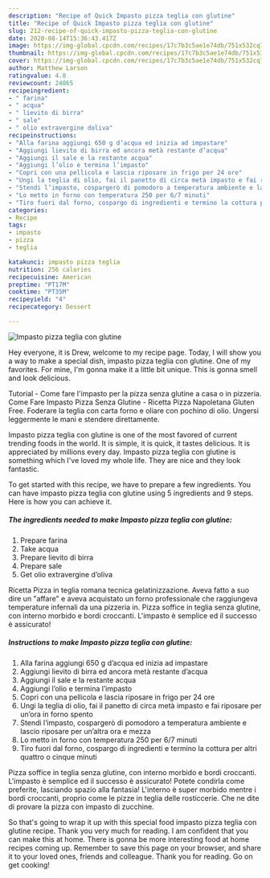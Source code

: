 ```yaml
---
description: "Recipe of Quick Impasto pizza teglia con glutine"
title: "Recipe of Quick Impasto pizza teglia con glutine"
slug: 212-recipe-of-quick-impasto-pizza-teglia-con-glutine
date: 2020-08-14T15:36:43.417Z
image: https://img-global.cpcdn.com/recipes/17c7b3c5ae1e74db/751x532cq70/impasto-pizza-teglia-con-glutine-recipe-main-photo.jpg
thumbnail: https://img-global.cpcdn.com/recipes/17c7b3c5ae1e74db/751x532cq70/impasto-pizza-teglia-con-glutine-recipe-main-photo.jpg
cover: https://img-global.cpcdn.com/recipes/17c7b3c5ae1e74db/751x532cq70/impasto-pizza-teglia-con-glutine-recipe-main-photo.jpg
author: Matthew Larson
ratingvalue: 4.8
reviewcount: 24865
recipeingredient:
- " farina"
- " acqua"
- " lievito di birra"
- " sale"
- " olio extravergine doliva"
recipeinstructions:
- "Alla farina aggiungi 650 g d’acqua ed inizia ad impastare"
- "Aggiungi lievito di birra ed ancora metà restante d’acqua"
- "Aggiungi il sale e la restante acqua"
- "Aggiungi l’olio e termina l’impasto"
- "Copri con una pellicola e lascia riposare in frigo per 24 ore"
- "Ungi la teglia di olio, fai il panetto di circa metà impasto e fai riposare per un’ora in forno spento"
- "Stendi l’impasto, cospargerò di pomodoro a temperatura ambiente e lascio riposare per un’altra ora e mezza"
- "Lo metto in forno con temperatura 250 per 6/7 minuti"
- "Tiro fuori dal forno, cospargo di ingredienti e termino la cottura per altri quattro o cinque minuti"
categories:
- Recipe
tags:
- impasto
- pizza
- teglia

katakunci: impasto pizza teglia 
nutrition: 256 calories
recipecuisine: American
preptime: "PT17M"
cooktime: "PT35M"
recipeyield: "4"
recipecategory: Dessert

---
```



![Impasto pizza teglia con glutine](https://img-global.cpcdn.com/recipes/17c7b3c5ae1e74db/751x532cq70/impasto-pizza-teglia-con-glutine-recipe-main-photo.jpg)

Hey everyone, it is Drew, welcome to my recipe page. Today, I will show you a way to make a special dish, impasto pizza teglia con glutine. One of my favorites. For mine, I'm gonna make it a little bit unique. This is gonna smell and look delicious.

Tutorial - Come fare l&#39;impasto per la pizza senza glutine a casa o in pizzeria. Come Fare Impasto Pizza Senza Glutine - Ricetta Pizza Napoletana Gluten Free. Foderare la teglia con carta forno e oliare con pochino di olio. Ungersi leggermente le mani e stendere direttamente.

Impasto pizza teglia con glutine is one of the most favored of current trending foods in the world. It is simple, it is quick, it tastes delicious. It is appreciated by millions every day. Impasto pizza teglia con glutine is something which I've loved my whole life. They are nice and they look fantastic.


To get started with this recipe, we have to prepare a few ingredients. You can have impasto pizza teglia con glutine using 5 ingredients and 9 steps. Here is how you can achieve it.

<!--inarticleads1-->

##### The ingredients needed to make Impasto pizza teglia con glutine:

1. Prepare  farina
1. Take  acqua
1. Prepare  lievito di birra
1. Prepare  sale
1. Get  olio extravergine d’oliva


Ricetta Pizza in teglia romana tecnica gelatinizzazione. Aveva fatto a suo dire un &#34;affare&#34; e aveva acquistato un forno professionale che raggiungeva temperature infernali da una pizzeria in. Pizza soffice in teglia senza glutine, con interno morbido e bordi croccanti. L&#39;impasto è semplice ed il successo è assicurato! 

<!--inarticleads2-->

##### Instructions to make Impasto pizza teglia con glutine:

1. Alla farina aggiungi 650 g d’acqua ed inizia ad impastare
1. Aggiungi lievito di birra ed ancora metà restante d’acqua
1. Aggiungi il sale e la restante acqua
1. Aggiungi l’olio e termina l’impasto
1. Copri con una pellicola e lascia riposare in frigo per 24 ore
1. Ungi la teglia di olio, fai il panetto di circa metà impasto e fai riposare per un’ora in forno spento
1. Stendi l’impasto, cospargerò di pomodoro a temperatura ambiente e lascio riposare per un’altra ora e mezza
1. Lo metto in forno con temperatura 250 per 6/7 minuti
1. Tiro fuori dal forno, cospargo di ingredienti e termino la cottura per altri quattro o cinque minuti


Pizza soffice in teglia senza glutine, con interno morbido e bordi croccanti. L&#39;impasto è semplice ed il successo è assicurato! Potete condirla come preferite, lasciando spazio alla fantasia! L&#39;interno è super morbido mentre i bordi croccanti, proprio come le pizze in teglia delle rosticcerie. Che ne dite di provare la pizza con impasto di zucchine. 

So that's going to wrap it up with this special food impasto pizza teglia con glutine recipe. Thank you very much for reading. I am confident that you can make this at home. There is gonna be more interesting food at home recipes coming up. Remember to save this page on your browser, and share it to your loved ones, friends and colleague. Thank you for reading. Go on get cooking!
